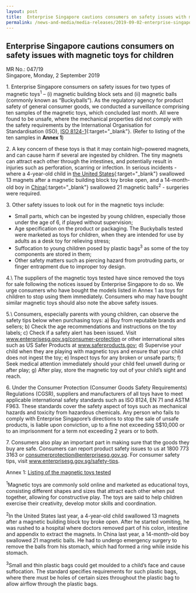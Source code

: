 ```yaml
---
layout: post
title:  Enterprise Singapore cautions consumers on safety issues with magnetic toys for children
permalink: /news-and-media/media-releases/2019-09-02-enterprise-singapore-cautions-consumers-on-safety-issues-with-magnetic-tyos-for-children
---
```

## Enterprise Singapore cautions consumers on safety issues with magnetic toys for children

MR No.: 047/19<br>
Singapore, Monday, 2 September 2019

1\. Enterprise Singapore consumers on safety issues for two types of magnetic toys<sup>1</sup> – (i) magnetic building block sets and (ii) magnetic balls (commonly known as “Buckyballs”). As the regulatory agency for product safety of general consumer goods, we conducted a surveillance comprising ten samples of the magnetic toys, which concluded last month. All were found to be unsafe, where the mechanical properties did not comply with the safety requirements by the International Organisation for Standardisation (ISO), [ISO 8124-1](https://www.iso.org/standard/74477.html){:target="_blank"}. (Refer to listing of the ten samples in **Annex 1**)

2\. A key concern of these toys is that it may contain high-powered magnets, and can cause harm if several are ingested by children. The tiny magnets can attract each other through the intestines, and potentially result in injuries such as perforation, scarring or infection. In serious incidents - where a 4-year-old child in [the United States](https://www.today.com/health/toy-magnets-mom-warns-after-boy-needs-emergency-surgery-t146003){:target="_blank"} swallowed 13 magnets after a magnetic building block toy broke open, and a 14-month-old boy in [China](https://www.scmp.com/news/china/society/article/2147078/chinese-toddler-has-surgery-remove-21-magnetic-beads-his-stomach?utm_campaign=Echobox&utm_medium=Social&utm_source=Facebook#link_time=1526893345){:target="_blank"} swallowed 21 magnetic balls<sup>2</sup> - surgeries were required.

3\. Other safety issues to look out for in the magnetic toys include:
* Small parts, which can be ingested by young children, especially those under the age of 6, if played without supervision;
* Age specification on the product or packaging. The Buckyballs tested were marketed as toys for children, when they are intended for use by adults as a desk toy for relieving stress;
* Suffocation to young children posed by plastic bags<sup>3</sup> as some of the toy components are stored in them;
* Other safety matters such as piercing hazard from protruding parts, or finger entrapment due to improper toy design.

4.\ The suppliers of the magnetic toys tested have since removed the toys for sale following the notices issued by Enterprise Singapore to do so. We urge consumers who have bought the models listed in Annex 1 as toys for children to stop using them immediately. Consumers who may have bought similar magnetic toys should also note the above safety issues.

5.\ Consumers, especially parents with young children, can observe the safety tips below when purchasing toys:
a) Buy from reputable brands and sellers;
b) Check the age recommendations and instructions on the toy labels;
c) Check if a safety alert has been issued. Visit www.enterprisesg.gov.sg/consumer-protection or other international sites such as US Safer Products at www.saferproducts.gov;
d) Supervise your child when they are playing with magnetic toys and ensure that your child does not ingest the toy;
e) Inspect toys for any broken or unsafe parts;
f) Seek medical attention immediately should your child feel unwell during or after play;
g) After play, store the magnetic toy out of your child’s sight and reach.

6\. Under the Consumer Protection (Consumer Goods Safety Requirements) Regulations (CGSR), suppliers and manufacturers of all toys have to meet applicable international safety standards such as ISO 8124, EN 71 and ASTM F963. These standards cover the safety aspect of toys such as mechanical hazards and toxicity from hazardous chemicals. Any person who fails to comply with Enterprise Singapore’s directions to stop the sale of unsafe products, is liable upon conviction, up to a fine not exceeding S$10,000 or to an imprisonment for a term not exceeding 2 years or to both.

7\. Consumers also play an important part in making sure that the goods they buy are safe. Consumers can report product safety issues to us at 1800 773 3163 or <consumerprotection@enterprisesg.gov.sg>. For consumer safety tips, visit www.enterprisesg.gov.sg/safety-tips.

Annex 1: [Listing of the magnetic toys tested](/news-and-media/media-releases/2019-09-02-annex-a-listing-of-the-magnetic-toys-tested.pdf)

<sup>1</sup>Magnetic toys are commonly sold online and marketed as educational toys, consisting different shapes and sizes that attract each other when put together, allowing for constructive play. The toys are said to help children exercise their creativity, develop motor skills and coordination.

<sup>2</sup>In the United States last year, a 4-year-old child swallowed 13 magnets after a magnetic building block toy broke open. After he started vomiting, he was rushed to a hospital where doctors removed part of his colon, intestine and appendix to extract the magnets. In China last year, a 14-month-old boy swallowed 21 magnetic balls. He had to undergo emergency surgery to remove the balls from his stomach, which had formed a ring while inside his stomach.

<sup>3</sup>Small and thin plastic bags could get moulded to a child’s face and cause suffocation. The standard specifies requirements for such plastic bags, where there must be holes of certain sizes throughout the plastic bag to allow airflow through the plastic bags.
